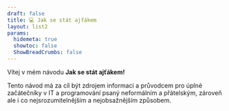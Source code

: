 ```yaml
---
draft: false
title: 💻 Jak se stát ajťákem
layout: list2
params:
  hidemeta: true
  showtoc: false
  ShowBreadCrumbs: false
---
```


Vítej v mém návodu **Jak se stát ajťákem!**

Tento návod má za cíl být zdrojem informací a průvodcem pro úplné začátečníky v IT a programování psaný neformálním a přátelským, zároveň ale i co nejsrozumitelnějším a nejobsažnějším způsobem.
